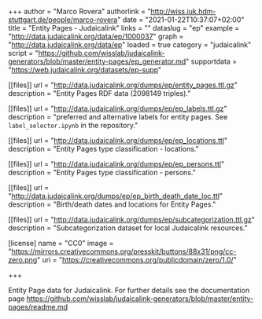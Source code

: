 +++
author = "Marco Rovera"
authorlink = "http://wiss.iuk.hdm-stuttgart.de/people/marco-rovera"
date = "2021-01-22T10:37:07+02:00"
title = "Entity Pages - Judaicalink"
links = "" 
dataslug = "ep"
example = "http://data.judaicalink.org/data/ep/1000037"
graph = "http://data.judaicalink.org/data/ep"
loaded = true
category = "judaicalink"
script = "https://github.com/wisslab/judaicalink-generators/blob/master/entity-pages/ep_generator.md"
supportdata = "https://web.judaicalink.org/datasets/ep-supp"

[[files]]
	url = "http://data.judaicalink.org/dumps/ep/entity_pages.ttl.gz"
	description = "Entity Pages RDF data (2098149 triples)."
	
[[files]]
	url = "http://data.judaicalink.org/dumps/ep/ep_labels.ttl.gz"
	description = "preferred and alternative labels for entity pages. See `label_selector.ipynb` in the repository."
	
[[files]]
	url = "http://data.judaicalink.org/dumps/ep/ep_locations.ttl"
	description = "Entity Pages type classification - locations."

[[files]]
	url = "http://data.judaicalink.org/dumps/ep/ep_persons.ttl"
	description = "Entity Pages type classification - persons."
	
[[files]]
	url = "http://data.judaicalink.org/dumps/ep/ep_birth_death_date_loc.ttl"
	description = "Birth/death dates and locations for Entity Pages."
   	
[[files]]
	url = "http://data.judaicalink.org/dumps/ep/subcategorization.ttl.gz"
	description = "Subcategorization dataset for local Judaicalink resources."

[license]
name = "CC0"
image = "https://mirrors.creativecommons.org/presskit/buttons/88x31/png/cc-zero.png"
uri = "https://creativecommons.org/publicdomain/zero/1.0/"

+++

Entity Page data for Judaicalink. For further details see the documentation page https://github.com/wisslab/judaicalink-generators/blob/master/entity-pages/readme.md

<!--more-->